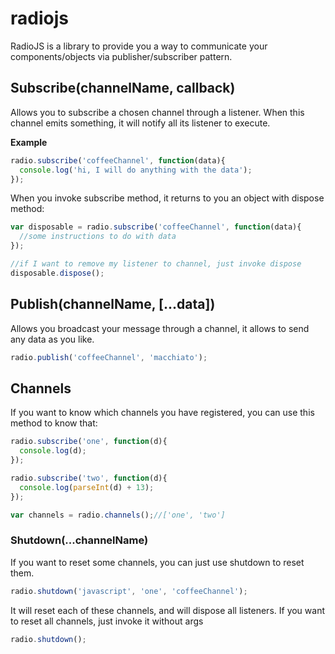 # radiojs

RadioJS is a library to provide you a way to communicate your components/objects via publisher/subscriber pattern.

## Subscribe(channelName, callback)

Allows you to subscribe a chosen channel through a listener. When this channel emits something,
it will notify all its listener to execute.

**Example**
```javascript
radio.subscribe('coffeeChannel', function(data){
  console.log('hi, I will do anything with the data');
});
```

When you invoke subscribe method, it returns to you an object with dispose method:

```javascript
var disposable = radio.subscribe('coffeeChannel', function(data){
  //some instructions to do with data
});

//if I want to remove my listener to channel, just invoke dispose
disposable.dispose();
```

## Publish(channelName, [...data])

Allows you broadcast your message through a channel, it allows to send any data as you like.

```javascript
radio.publish('coffeeChannel', 'macchiato');
```


## Channels

If you want to know which channels you have registered, you can use this method to know that:

```javascript
radio.subscribe('one', function(d){
  console.log(d);
});

radio.subscribe('two', function(d){
  console.log(parseInt(d) + 13);
});

var channels = radio.channels();//['one', 'two']
```

### Shutdown(...channelName)

If you want to reset some channels, you can just use shutdown to reset them.

```javascript
radio.shutdown('javascript', 'one', 'coffeeChannel');
```

It will reset each of these channels, and will dispose all listeners. If you want to reset all channels, just invoke it without args

```javascript
radio.shutdown();
```
